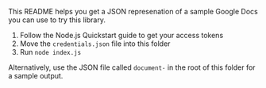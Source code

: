 This README helps you get a JSON represenation of a sample Google Docs you can use to try this library.

1. Follow the Node.js Quickstart guide to get your access tokens
2. Move the `credentials.json` file into this folder
3. Run `node index.js`

Alternatively, use the JSON file called `document-` in the root of this folder for a sample output.
